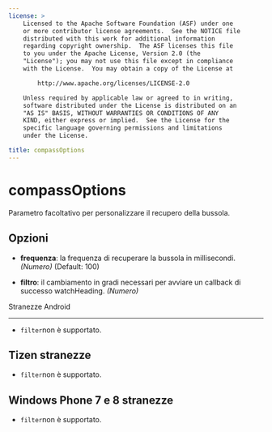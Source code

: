 ```yaml
---
license: >
    Licensed to the Apache Software Foundation (ASF) under one
    or more contributor license agreements.  See the NOTICE file
    distributed with this work for additional information
    regarding copyright ownership.  The ASF licenses this file
    to you under the Apache License, Version 2.0 (the
    "License"); you may not use this file except in compliance
    with the License.  You may obtain a copy of the License at

        http://www.apache.org/licenses/LICENSE-2.0

    Unless required by applicable law or agreed to in writing,
    software distributed under the License is distributed on an
    "AS IS" BASIS, WITHOUT WARRANTIES OR CONDITIONS OF ANY
    KIND, either express or implied.  See the License for the
    specific language governing permissions and limitations
    under the License.

title: compassOptions
---
```


# compassOptions

Parametro facoltativo per personalizzare il recupero della bussola.

## Opzioni

*   **frequenza**: la frequenza di recuperare la bussola in millisecondi. *(Numero)* (Default: 100)

*   **filtro**: il cambiamento in gradi necessari per avviare un callback di successo watchHeading. *(Numero)*

Stranezze Android

---

*   `filter`non è supportato.

## Tizen stranezze

*   `filter`non è supportato.

## Windows Phone 7 e 8 stranezze

*   `filter`non è supportato.